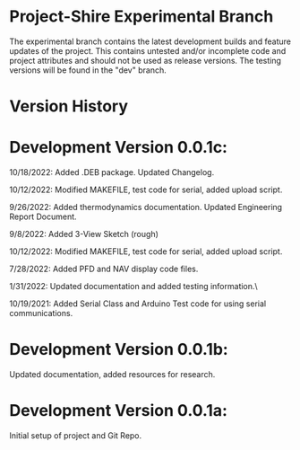 # Project-Shire Experimental Branch

The experimental branch contains the latest development builds and feature updates of the project. This contains untested and/or incomplete code and project attributes and should not be used as release versions. The testing versions will be found in the "dev" branch.

# Version History
# Development Version 0.0.1c:

10/18/2022:
Added .DEB package. Updated Changelog.

10/12/2022:
Modified MAKEFILE, test code for serial, added upload script.

9/26/2022:
Added thermodynamics documentation. Updated Engineering Report Document. 

9/8/2022:
Added 3-View Sketch (rough)

10/12/2022:
Modified MAKEFILE, test code for serial, added upload script.

7/28/2022:
Added PFD and NAV display code files.

1/31/2022:
Updated documentation and added testing information.\

10/19/2021:
Added Serial Class and Arduino Test code for using serial communications.

# Development Version 0.0.1b:

Updated documentation, added resources for research.

# Development Version 0.0.1a:

Initial setup of project and Git Repo.
